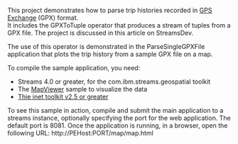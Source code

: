 This project  demonstrates how to parse trip histories recorded in [GPS Exchange](http://www.topografix.com/gpx.asp) (GPX) format.  
It includes the GPXToTuple operator that produces a stream of tuples from a GPX file.  The project is discussed in this article on StreamsDev.

 The use of this operator is demonstrated in the ParseSingleGPXFile application that plots the trip history from a sample GPX file on a map. 

 
To compile the sample application, you need:

- Streams 4.0 or greater, for the  com.ibm.streams.geospatial toolkit
- The [MapViewer](https://github.com/IBMStreams/samples/tree/main/Geospatial/MapViewerSample) sample to visualize the data
- [Thie inet toolkit v2.5 or greater](https://github.com/IBMStreams/streamsx.inet/releases)
  
  
To see this sample in action, compile and submit the main application to a streams instance, optionally specifying the port for the web application.  The default port is 8081.
Once the application is running, in a browser, open the following URL:  http://PEHost:PORT/map/map.html
 
